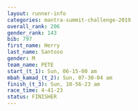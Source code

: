 ```yaml
---
layout: runner-info 
categories: mantra-summit-challenge-2019 
overall_rank: 206
gender_rank: 143
bib: 797
first_name: Herry
last_name: Santoso
gender: M
team_name: PETE
start_(t_1): Sun, 06-15-00 am
mbah_kamad_(t_2): Sun, 07-30-04 am
finish_(t_3): Sun, 10-56-23 am
race_time: 4-41-23
status: FINISHER
---
```


